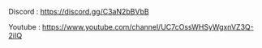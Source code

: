 Discord : https://discord.gg/C3aN2bBVbB

Youtube : https://www.youtube.com/channel/UC7cOssWHSyWgxnVZ3Q-2iIQ
